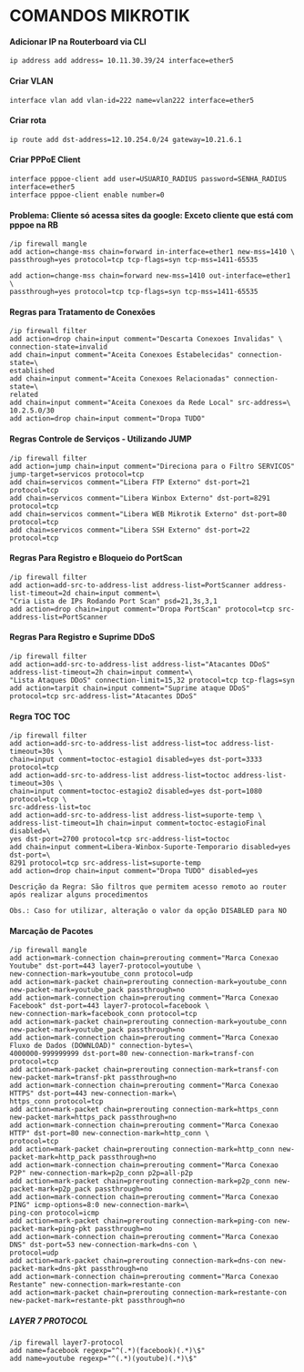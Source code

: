 # COMANDOS MIKROTIK
#### Adicionar IP na Routerboard via CLI

	ip address add address= 10.11.30.39/24 interface=ether5
#### Criar VLAN   

	interface vlan add vlan-id=222 name=vlan222 interface=ether5
#### Criar rota    

	ip route add dst-address=12.10.254.0/24 gateway=10.21.6.1
#### Criar PPPoE Client    

	interface pppoe-client add user=USUARIO_RADIUS password=SENHA_RADIUS interface=ether5
	interface pppoe-client enable number=0
#### Problema: Cliente só acessa sites da google: Exceto cliente que está com pppoe na RB    

    /ip firewall mangle
    add action=change-mss chain=forward in-interface=ether1 new-mss=1410 \    
    passthrough=yes protocol=tcp tcp-flags=syn tcp-mss=1411-65535

    add action=change-mss chain=forward new-mss=1410 out-interface=ether1 \   
    passthrough=yes protocol=tcp tcp-flags=syn tcp-mss=1411-65535

#### Regras para Tratamento de Conexões

    /ip firewall filter
    add action=drop chain=input comment="Descarta Conexoes Invalidas" \
    connection-state=invalid
    add chain=input comment="Aceita Conexoes Estabelecidas" connection-state=\
    established
    add chain=input comment="Aceita Conexoes Relacionadas" connection-state=\
    related
    add chain=input comment="Aceita Conexoes da Rede Local" src-address=\
    10.2.5.0/30
    add action=drop chain=input comment="Dropa TUDO"

#### Regras Controle de Serviços - Utilizando JUMP

    /ip firewall filter
    add action=jump chain=input comment="Direciona para o Filtro SERVICOS" jump-target=servicos protocol=tcp
    add chain=servicos comment="Libera FTP Externo" dst-port=21 protocol=tcp
    add chain=servicos comment="Libera Winbox Externo" dst-port=8291 protocol=tcp
    add chain=servicos comment="Libera WEB Mikrotik Externo" dst-port=80 protocol=tcp
    add chain=servicos comment="Libera SSH Externo" dst-port=22 protocol=tcp
    
#### Regras Para Registro e Bloqueio do PortScan 

    /ip firewall filter
    add action=add-src-to-address-list address-list=PortScanner address-list-timeout=2d chain=input comment=\
    "Cria Lista de IPs Rodando Port Scan" psd=21,3s,3,1
    add action=drop chain=input comment="Dropa PortScan" protocol=tcp src-address-list=PortScanner    

#### Regras Para Registro e Suprime DDoS

    /ip firewall filter
    add action=add-src-to-address-list address-list="Atacantes DDoS" address-list-timeout=2h chain=input comment=\
    "Lista Ataques DDoS" connection-limit=15,32 protocol=tcp tcp-flags=syn
    add action=tarpit chain=input comment="Suprime ataque DDoS" protocol=tcp src-address-list="Atacantes DDoS"

#### Regra TOC TOC

    /ip firewall filter
    add action=add-src-to-address-list address-list=toc address-list-timeout=30s \
    chain=input comment=toctoc-estagio1 disabled=yes dst-port=3333 protocol=tcp
    add action=add-src-to-address-list address-list=toctoc address-list-timeout=30s \
    chain=input comment=toctoc-estagio2 disabled=yes dst-port=1080 protocol=tcp \
    src-address-list=toc
    add action=add-src-to-address-list address-list=suporte-temp \
    address-list-timeout=1h chain=input comment=toctoc-estagioFinal disabled=\
    yes dst-port=2700 protocol=tcp src-address-list=toctoc
    add chain=input comment=Libera-Winbox-Suporte-Temporario disabled=yes dst-port=\
    8291 protocol=tcp src-address-list=suporte-temp
    add action=drop chain=input comment="Dropa TUDO" disabled=yes

    Descrição da Regra: São filtros que permitem acesso remoto ao router após realizar alguns procedimentos

    Obs.: Caso for utilizar, alteração o valor da opção DISABLED para NO

#### Marcação de Pacotes

    /ip firewall mangle
    add action=mark-connection chain=prerouting comment="Marca Conexao Youtube" dst-port=443 layer7-protocol=youtube \
    new-connection-mark=youtube_conn protocol=udp
    add action=mark-packet chain=prerouting connection-mark=youtube_conn new-packet-mark=youtube_pack passthrough=no
    add action=mark-connection chain=prerouting comment="Marca Conexao Facebook" dst-port=443 layer7-protocol=facebook \
    new-connection-mark=facebook_conn protocol=tcp
    add action=mark-packet chain=prerouting connection-mark=youtube_conn new-packet-mark=youtube_pack passthrough=no
    add action=mark-connection chain=prerouting comment="Marca Conexao Fluxo de Dados (DOWNLOAD)" connection-bytes=\
    4000000-999999999 dst-port=80 new-connection-mark=transf-con protocol=tcp
    add action=mark-packet chain=prerouting connection-mark=transf-con new-packet-mark=transf-pkt passthrough=no
    add action=mark-connection chain=prerouting comment="Marca Conexao HTTPS" dst-port=443 new-connection-mark=\
    https_conn protocol=tcp
    add action=mark-packet chain=prerouting connection-mark=https_conn new-packet-mark=https_pack passthrough=no
    add action=mark-connection chain=prerouting comment="Marca Conexao HTTP" dst-port=80 new-connection-mark=http_conn \
    protocol=tcp
    add action=mark-packet chain=prerouting connection-mark=http_conn new-packet-mark=http_pack passthrough=no
    add action=mark-connection chain=prerouting comment="Marca Conexao P2P" new-connection-mark=p2p_conn p2p=all-p2p
    add action=mark-packet chain=prerouting connection-mark=p2p_conn new-packet-mark=p2p_pack passthrough=no
    add action=mark-connection chain=prerouting comment="Marca Conexao PING" icmp-options=8:0 new-connection-mark=\
    ping-con protocol=icmp
    add action=mark-packet chain=prerouting connection-mark=ping-con new-packet-mark=ping-pkt passthrough=no
    add action=mark-connection chain=prerouting comment="Marca Conexao DNS" dst-port=53 new-connection-mark=dns-con \
    protocol=udp
    add action=mark-packet chain=prerouting connection-mark=dns-con new-packet-mark=dns-pkt passthrough=no
    add action=mark-connection chain=prerouting comment="Marca Conexao Restante" new-connection-mark=restante-con
    add action=mark-packet chain=prerouting connection-mark=restante-con new-packet-mark=restante-pkt passthrough=no
##### LAYER 7 PROTOCOL

    /ip firewall layer7-protocol
    add name=facebook regexp="^(.*)(facebook)(.*)\$"
    add name=youtube regexp="^(.*)(youtube)(.*)\$"